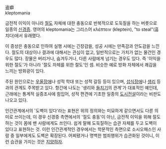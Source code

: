 盗癖  
kleptomania

금전적 이익이 아니라 [절도](%EC%A0%88%EB%8F%84.md) 자체에 대한 충동으로 반복적으로 도둑질을 하는 버릇으로 일종의
[신경증](%EC%8B%A0%EA%B2%BD%EC%A6%9D.md). 영어의 kleptomania는 그리스어 κλέπτειν
(kleptein), "to steal"(훔치다)에서 유래했다.

이 증상은 충동으로 인하여 실행 시에는 긴장감을, 성공 시에는 만족감과 안도감을 느낀다. 절도의 대상이나 결과에 대해서는 관심이 없고,
일반적으로는 가치가 없는 물건인 경우도 많다. 장물은 버리거나, 숨겨두거나, 다른 사람에게 넘기는 경우도 있다. 즉 '이익을 위한 절도'가
아니라 '절도 자체를 위한 절도'인 셈. 비슷한 예로 방화 자체에서 쾌감을 느끼는 방화광이 있다.

주된 원인으로는 [우울장애](%EC%9A%B0%EC%9A%B8%EC%9E%A5%EC%95%A0.md)나 성적 학대 또는 성적 갈등 등이
있으며, [섭식장애](%EC%84%AD%EC%8B%9D%EC%9E%A5%EC%95%A0.md)나
[생리](%EC%83%9D%EB%A6%AC.md) 등과의 관계도 주목받고 있다. 항간에 나도는 '생리와
[들치기](%EB%93%A4%EC%B9%98%EA%B8%B0.md)의 관계'가 대표적인 예인데, 근래에는 통계적 실증조사에 힘입어,
성적 편견에 기초한 일종의 [도시전설](%EB%8F%84%EC%8B%9C%EC%A0%84%EC%84%A4.md)이라는 비판도 나오고
있다.

인간관계에서의 '도벽이 있다'라는 표현은 위의 정의와는 미묘하게 같으면서도 다른 의미로 쓰이는데, 이 경우 신경증 측면에서의 '절도 충동'이
아닌, 금전적 이익을 위해 절도하는 것이 몸에 밴 사람에게도 쓰인다. 쉽게 말해 도둑질하는 습관 자체를 두고 도벽이 있다고 표현하는 것.
이런 인간관계적인 경우에서는 학문적인 측면으로 소시오패스인 사람 중 일부에게도 도벽은 확장된다. 어찌됐거나 명백한 범죄행위가 습관화된
것이니, 이런 습관을 가지는 것은 [지양하자](%ED%95%98%EC%A7%80%EB%A7%88%EB%9D%BC.md).

